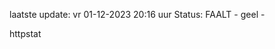 laatste update: 
vr 01-12-2023 20:16   uur 
Status: FAALT - geel - 
<div class="service Y">httpstat</div>